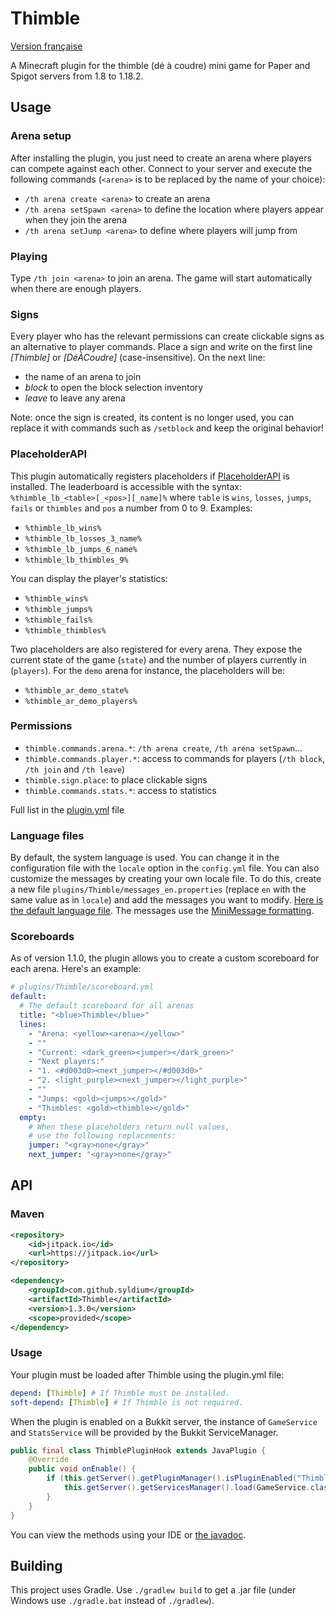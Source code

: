 # Thimble

[Version française](README.fr.md)

A Minecraft plugin for the thimble (dé à coudre) mini game for Paper and Spigot servers from 1.8 to 1.18.2.

## Usage

### Arena setup

After installing the plugin, you just need to create an arena where players can compete against each other.
Connect to your server and execute the following commands (`<arena>` is to be replaced by the name of your choice):
- `/th arena create <arena>` to create an arena
- `/th arena setSpawn <arena>` to define the location where players appear when they join the arena
- `/th arena setJump <arena>` to define where players will jump from

### Playing

Type `/th join <arena>` to join an arena. The game will start automatically when there are enough players.

### Signs

Every player who has the relevant permissions can create clickable signs as an alternative to player commands.
Place a sign and write on the first line *[Thimble]* or *[DéÀCoudre]* (case-insensitive). On the next line:

- the name of an arena to join
- *block* to open the block selection inventory
- *leave* to leave any arena

Note: once the sign is created, its content is no longer used, you can replace it with commands such as `/setblock` and keep the original behavior!

### PlaceholderAPI

This plugin automatically registers placeholders if [PlaceholderAPI](https://www.spigotmc.org/resources/placeholderapi.6245/) is installed.
The leaderboard is accessible with the syntax: `%thimble_lb_<table>[_<pos>][_name]%` where `table` is `wins`, `losses`, `jumps`, `fails` or `thimbles` and `pos` a number from 0 to 9.
Examples:
- `%thimble_lb_wins%`
- `%thimble_lb_losses_3_name%`
- `%thimble_lb_jumps_6_name%`
- `%thimble_lb_thimbles_9%`

You can display the player's statistics:
- `%thimble_wins%`
- `%thimble_jumps%`
- `%thimble_fails%`
- `%thimble_thimbles%`

Two placeholders are also registered for every arena. They expose the current state of the game (`state`) and the number of players currently in (`players`).
For the `demo` arena for instance, the placeholders will be:
- `%thimble_ar_demo_state%`
- `%thimble_ar_demo_players%`

### Permissions

- `thimble.commands.arena.*`: `/th arena create`, `/th arena setSpawn`...
- `thimble.commands.player.*`: access to commands for players (`/th block`, `/th join` and `/th leave`)
- `thimble.sign.place`: to place clickable signs
- `thimble.commands.stats.*`: access to statistics

Full list in the [plugin.yml](bukkit/src/main/resources/plugin.yml) file

### Language files

By default, the system language is used. You can change it in the configuration file with the `locale` option in the `config.yml` file.
You can also customize the messages by creating your own locale file.
To do this, create a new file `plugins/Thimble/messages_en.properties` (replace `en` with the same value as in `locale`) and add the messages you want to modify. [Here is the default language file](common/src/main/resources/messages.properties).
The messages use the [MiniMessage formatting](https://docs.adventure.kyori.net/minimessage.html#format).

### Scoreboards

As of version 1.1.0, the plugin allows you to create a custom scoreboard for each arena. Here's an example:
```yml
# plugins/Thimble/scoreboard.yml
default:
  # The default scoreboard for all arenas
  title: "<blue>Thimble</blue>"
  lines:
    - "Arena: <yellow><arena></yellow>"
    - ""
    - "Current: <dark_green><jumper></dark_green>"
    - "Next players:"
    - "1. <#d003d0><next_jumper></#d003d0>"
    - "2. <light_purple><next_jumper></light_purple>"
    - ""
    - "Jumps: <gold><jumps></gold>"
    - "Thimbles: <gold><thimble></gold>"
  empty:
    # When these placeholders return null values,
    # use the following replacements:
    jumper: "<gray>none</gray>"
    next_jumper: "<gray>none</gray>"
```

## API

### Maven

```xml
<repository>
    <id>jitpack.io</id>
    <url>https://jitpack.io</url>
</repository>
```
```xml
<dependency>
    <groupId>com.github.syldium</groupId>
    <artifactId>Thimble</artifactId>
    <version>1.3.0</version>
    <scope>provided</scope>
</dependency>
```

### Usage

Your plugin must be loaded after Thimble using the plugin.yml file:
```yml
depend: [Thimble] # If Thimble must be installed.
soft-depend: [Thimble] # If Thimble is not required.
```
When the plugin is enabled on a Bukkit server, the instance of `GameService` and `StatsService` will be provided by the Bukkit ServiceManager.
```java
public final class ThimblePluginHook extends JavaPlugin {
    @Override
    public void onEnable() {
        if (this.getServer().getPluginManager().isPluginEnabled("Thimble")) { // If it's a soft-depend
            this.getServer().getServicesManager().load(GameService.class);
        }
    }
}
```
You can view the methods using your IDE or [the javadoc](https://javadoc.jitpack.io/com/github/syldium/Thimble/1.2.1/javadoc/).

## Building

This project uses Gradle. Use `./gradlew build` to get a .jar file (under Windows use `./gradle.bat` instead of `./gradlew`).
